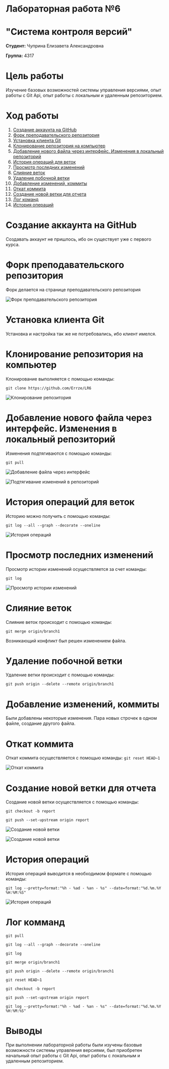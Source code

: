 # Лабораторная работа №6 
# "Система контроля версий"

**Студент:** Чуприна Елизавета Александровна

**Группа:** 4317


# Цель работы 
Изучение базовых возможностей системы
управления версиями, опыт работы с Git Api, опыт работы с локальным и
удаленным репозиторием. 

# Ход работы
1. [Создание аккаунта на GitHub](README.md#Создание-аккаунта-на-GitHub-LR6)
2. [Форк преподавательского репозитория](README.md#Форк-преподавательского-репозитория-LR6)
3. [Установка клиента Git](README.md#Установка-клиента-Git-LR6)
4. [Клонирование репозитория на компьютер](README.md#Клонирование-репозитория-на-компьютер-LR6)
5. [Добавление нового файла через интерфейс. Изменения в локальный репозиторий](README.md#Добавление-нового-файла-через-интерфейс.-Изменения-локальный-репозиторий-LR6)
6. [История операций для веток](README.md#История-операций-для-веток-LR6)
7. [Просмотр последних изменений](README.md#Просмотр-последних-изменений-LR6)
8. [Слияние веток](README.md#Слияние-веток-LR6)
9. [Удаление побочной ветки](README.md#Удаление-побочной-ветки-LR6)
10. [Добавление изменений, коммиты](README.md#Добавление-изменений,-коммиты-LR6)
11. [Откат коммита](README.md#Откат-коммита-LR6)
12. [Создание новой ветки для отчета](README.md#Создание-новой-ветки-для-отчета-LR6)
13. [Лог команд](README.md#Лог-команд-LR6)
14. [История операций](README.md#История-операций-LR6)


# Создание аккаунта на GitHub
Создавать аккаунт не пришлось, ибо он существует уже с первого курса.

# Форк преподавательского репозитория
Форк делается на странице преподавательского репозитория

![Форк преподавательского репозитория](screenshots/1.png)

# Установка клиента Git
Установка и настройка так же не потребовались, ибо клиент имелся.

# Клонирование репозитория на компьютер
Клонирование выполняется с помощью команды:

`git clone https://github.com/Errze/LR6`

![Клонирование репозитория](screenshots/2.png)

# Добавление нового файла через интерфейс. Изменения в локальный репозиторий
Изменения подтягиваются с помощью команды:

`git pull`

![Добавление файла через интерфейс](screenshots/3.png)

![Подтягивание изменений в репозиторий](screenshots/4.png)

# История операций для веток
Историю можно получить с помощью команды:

`git log --all --graph --decorate --oneline`

![История операций](screenshots/5.png)

# Просмотр последних изменений
Просмотр истории изменений осуществляется за счет команды:

`git log`

![Просмотр истории изменений](screenshots/6.png)

# Слияние веток
Слияние веток происходит с помощью команды:

`git merge origin/branch1`

Возникающий конфликт был решен изменением файла.

# Удаление побочной ветки
Удаление ветки происходит с помощью команды:

`git push origin --delete --remote origin/branch1`

# Добавление изменений, коммиты
Были добавлены некоторые изменения. Пара новых строчек в одном файле, создание другого файла.

# Откат коммита
Откат коммита осуществляется с помощью команды:
`git reset HEAD~1`

![Откат коммита](screenshots/7.png)

# Создание новой ветки для отчета
Создание новой ветки осуществляется с помощью команды:

`git checkout -b report`

`git push --set-upstream origin report`

![Создание новой ветки](screenshots/8.png)

![Создание новой ветки](screenshots/9.png)

# История операций
История операций выводится в необходимом формате с помощью команды:

`git log --pretty=format:"%h - %ad - %an - %s" --date=format:"%d.%m.%Y %H:%M:%S"`

![История операций](screenshots/10.png)

# Лог комманд

`git pull`

`git log --all --graph --decorate --oneline`

`git log`

`git merge origin/branch1`

`git push origin --delete --remote origin/branch1`

`git reset HEAD~1`

`git checkout -b report`

`git push --set-upstream origin report`

`git log --pretty=format:"%h - %ad - %an - %s" --date=format:"%d.%m.%Y %H:%M:%S"`


# Выводы
При выполнении лабораторной работы были изучены базовые возможности системы
управления версиями, был приобретен начальный опыт работы с Git Api, опыт работы с локальным и
удаленным репозиторием. 
